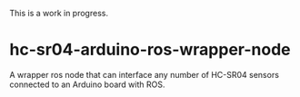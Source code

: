 This is a work in progress.
# hc-sr04-arduino-ros-wrapper-node
A wrapper ros node that can interface any number of HC-SR04 sensors connected to an Arduino board with ROS. 

